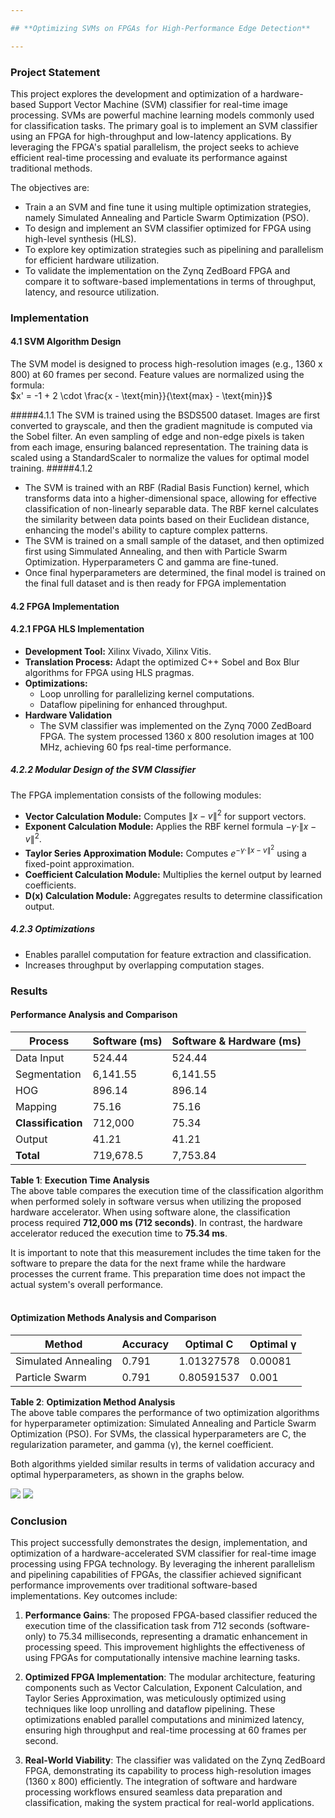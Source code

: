 ```yaml
---

## **Optimizing SVMs on FPGAs for High-Performance Edge Detection**

---
```


### **Project Statement**

This project explores the development and optimization of a hardware-based Support Vector Machine (SVM) classifier for real-time image processing. SVMs are powerful machine learning models commonly used for classification tasks. The primary goal is to implement an SVM classifier using an FPGA for high-throughput and low-latency applications. By leveraging the FPGA's spatial parallelism, the project seeks to achieve efficient real-time processing and evaluate its performance against traditional methods.

The objectives are:  
- Train a an SVM and fine tune it using multiple optimization strategies, namely Simulated Annealing and Particle Swarm Optimization (PSO).
- To design and implement an SVM classifier optimized for FPGA using high-level synthesis (HLS).  
- To explore key optimization strategies such as pipelining and parallelism for efficient hardware utilization.
- To validate the implementation on the Zynq ZedBoard FPGA and compare it to software-based implementations in terms of throughput, latency, and resource utilization.  

### **Implementation**

#### 4.1 SVM Algorithm Design  
The SVM model is designed to process high-resolution images (e.g., 1360 x 800) at 60 frames per second. Feature values are normalized using the formula:  
$x' = -1 + 2 \cdot \frac{x - \text{min}}{\text{max} - \text{min}}$

#####4.1.1
The SVM is trained using the BSDS500 dataset. Images are first converted to grayscale, and then the gradient magnitude is computed via the Sobel filter. An even sampling of edge and non-edge pixels is taken from each image, ensuring balanced representation. The training data is scaled using a StandardScaler to normalize the values for optimal model training.
#####4.1.2
- The SVM is trained with an RBF (Radial Basis Function) kernel, which transforms data into a higher-dimensional space, allowing for effective classification of non-linearly separable data. The RBF kernel calculates the similarity between data points based on their Euclidean distance, enhancing the model's ability to capture complex patterns.
- The SVM is trained on a small sample of the dataset, and then optimized first using Simmulated Annealing, and then with Particle Swarm Optimization. Hyperparameters C and gamma are fine-tuned.
- Once final hyperparameters are determined, the final model is trained on the final full dataset and is then ready for FPGA implementation

#### 4.2 FPGA Implementation

#### 4.2.1 FPGA HLS Implementation
- **Development Tool:** Xilinx Vivado, Xilinx Vitis.  
- **Translation Process:** Adapt the optimized C++ Sobel and Box Blur algorithms for FPGA using HLS pragmas.  
- **Optimizations:**  
  - Loop unrolling for parallelizing kernel computations.  
  - Dataflow pipelining for enhanced throughput.  
- **Hardware Validation**
  - The SVM classifier was implemented on the Zynq 7000 ZedBoard FPGA. The system processed 1360 x 800 resolution images at 100 MHz, achieving 60 fps real-time performance.

##### 4.2.2 Modular Design of the SVM Classifier  
The FPGA implementation consists of the following modules:
- **Vector Calculation Module:** Computes $\|x-v\|^2$ for support vectors.  
- **Exponent Calculation Module:** Applies the RBF kernel formula $-\gamma \cdot \|x-v\|^2$.  
- **Taylor Series Approximation Module:** Computes $e^{-\gamma \cdot \|x-v\|^2}$ using a fixed-point approximation.  
- **Coefficient Calculation Module:** Multiplies the kernel output by learned coefficients.  
- **D(x) Calculation Module:** Aggregates results to determine classification output.  

##### 4.2.3 Optimizations  
- Enables parallel computation for feature extraction and classification.  
- Increases throughput by overlapping computation stages.  

### **Results**

#### Performance Analysis and Comparison
| Process | Software (ms) | Software & Hardware (ms) |
| ------- | ------------- | ------------------------ |
| Data Input | 524.44 | 524.44 |
| Segmentation | 6,141.55 | 6,141.55 |
| HOG | 896.14 | 896.14 |
| Mapping | 75.16 | 75.16 |
| **Classification** | 712,000 | 75.34 |
| Output | 41.21 | 41.21 |
| **Total** | 719,678.5 | 7,753.84 |

**Table 1**: **Execution Time Analysis**  
The above table compares the execution time of the classification algorithm when performed solely in software versus when utilizing the proposed hardware accelerator. When using software alone, the classification process required **712,000 ms (712 seconds)**. In contrast, the hardware accelerator reduced the execution time to **75.34 ms**.

It is important to note that this measurement includes the time taken for the software to prepare the data for the next frame while the hardware processes the current frame. This preparation time does not impact the actual system's overall performance.<br></br>

#### Optimization Methods Analysis and Comparison
| Method | Accuracy | Optimal C | Optimal γ |
| ------ | -------- | --------- | --------- |
| Simulated Annealing | 0.791 | 1.01327578 | 0.00081 |
| Particle Swarm | 0.791 | 0.80591537 | 0.001 |

**Table 2**: **Optimization Method Analysis**  
The above table compares the performance of two optimization algorithms for hyperparameter optimization: Simulated Annealing and Particle Swarm Optimization (PSO). For SVMs, the classical hyperparameters are C, the regularization parameter, and gamma (γ), the kernel coefficient.

Both algorithms yielded similar results in terms of validation accuracy and optimal hyperparameters, as shown in the graphs below.

![](https://drive.google.com/uc?export=view&id=1Cjlo3SGME3P5yjPDprHke-jzr2NHt0e7)
![](https://drive.google.com/uc?export=view&id=1ARqAK6BGt5a8UXNFg7D1u9MmPtk3HrDC)

### **Conclusion**

This project successfully demonstrates the design, implementation, and optimization of a hardware-accelerated SVM classifier for real-time image processing using FPGA technology. By leveraging the inherent parallelism and pipelining capabilities of FPGAs, the classifier achieved significant performance improvements over traditional software-based implementations. Key outcomes include:  
1. **Performance Gains**: The proposed FPGA-based classifier reduced the execution time of the classification task from 712 seconds (software-only) to 75.34 milliseconds, representing a dramatic enhancement in processing speed. This improvement highlights the effectiveness of using FPGAs for computationally intensive machine learning tasks.  

2. **Optimized FPGA Implementation**: The modular architecture, featuring components such as Vector Calculation, Exponent Calculation, and Taylor Series Approximation, was meticulously optimized using techniques like loop unrolling and dataflow pipelining. These optimizations enabled parallel computations and minimized latency, ensuring high throughput and real-time processing at 60 frames per second.  

3. **Real-World Viability**: The classifier was validated on the Zynq ZedBoard FPGA, demonstrating its capability to process high-resolution images (1360 x 800) efficiently. The integration of software and hardware processing workflows ensured seamless data preparation and classification, making the system practical for real-world applications.
